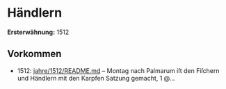 # Händlern

**Ersterwähnung:** 1512

## Vorkommen
- 1512: [jahre/1512/README.md](../jahre/1512/README.md) – Montag nach Palmarum iſt den Fiſchern und Händlern
mit den Karpfen Satzung gemacht, 1 @...
